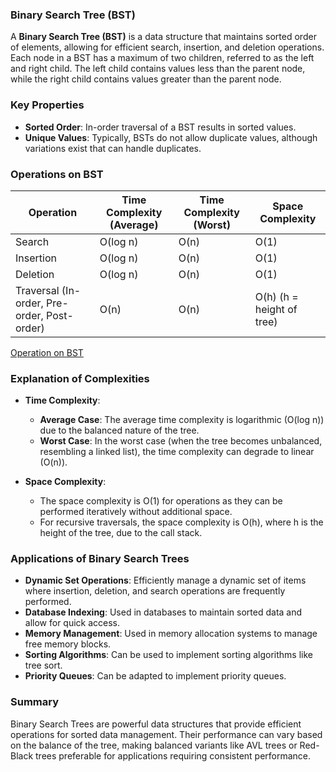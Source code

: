 ### Binary Search Tree (BST) 

A **Binary Search Tree (BST)** is a data structure that maintains sorted order of elements, allowing for efficient search, insertion, and deletion operations. Each node in a BST has a maximum of two children, referred to as the left and right child. The left child contains values less than the parent node, while the right child contains values greater than the parent node.

### Key Properties
- **Sorted Order**: In-order traversal of a BST results in sorted values.
- **Unique Values**: Typically, BSTs do not allow duplicate values, although variations exist that can handle duplicates.

### Operations on BST

| Operation        | Time Complexity (Average) | Time Complexity (Worst) | Space Complexity |
|------------------|---------------------------|-------------------------|------------------|
| Search           | O(log n)                  | O(n)                    | O(1)             |
| Insertion        | O(log n)                  | O(n)                    | O(1)             |
| Deletion         | O(log n)                  | O(n)                    | O(1)             |
| Traversal (In-order, Pre-order, Post-order) | O(n)          | O(n)                    | O(h) (h = height of tree) |

[Operation on BST](https://github.com/henok-getahun/DataStructureAndAlgorithm-DSA-/blob/main/BSTree.py)


### Explanation of Complexities
- **Time Complexity**:
  - **Average Case**: The average time complexity is logarithmic (O(log n)) due to the balanced nature of the tree.
  - **Worst Case**: In the worst case (when the tree becomes unbalanced, resembling a linked list), the time complexity can degrade to linear (O(n)).
  
- **Space Complexity**:
  - The space complexity is O(1) for operations as they can be performed iteratively without additional space.
  - For recursive traversals, the space complexity is O(h), where h is the height of the tree, due to the call stack.

### Applications of Binary Search Trees
- **Dynamic Set Operations**: Efficiently manage a dynamic set of items where insertion, deletion, and search operations are frequently performed.
- **Database Indexing**: Used in databases to maintain sorted data and allow for quick access.
- **Memory Management**: Used in memory allocation systems to manage free memory blocks.
- **Sorting Algorithms**: Can be used to implement sorting algorithms like tree sort.
- **Priority Queues**: Can be adapted to implement priority queues.

### Summary
Binary Search Trees are powerful data structures that provide efficient operations for sorted data management. Their performance can vary based on the balance of the tree, making balanced variants like AVL trees or Red-Black trees preferable for applications requiring consistent performance.

